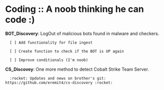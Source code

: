 # Coding :: A noob thinking he can code :)  

**BOT_Discovery**: LogOut of malicious bots found in malware and checkers.  

      [ ] Add functionality for file ingest  
  
      [ ] Create function to check if the BOT is UP again  
  
      [ ] Improve conditionals (I'm noob)  
  
**CS_Discovey**: One more method to detect Cobalt Strike Team Server.  

      :rocket: Updates and news on brother's git: https://github.com/eremit4/cs-discovery :rocket:
